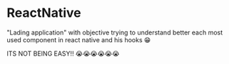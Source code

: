 # ReactNative

"Lading application" with objective trying to understand better each most used component in react native and his hooks 😁

ITS NOT BEING EASY!! 😭😭😭😭😭😭
